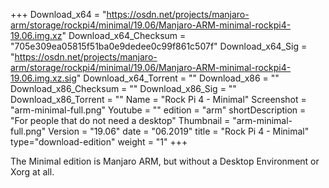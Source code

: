 +++
Download_x64 = "https://osdn.net/projects/manjaro-arm/storage/rockpi4/minimal/19.06/Manjaro-ARM-minimal-rockpi4-19.06.img.xz"
Download_x64_Checksum = "705e309ea05815f51ba0e9dedee0c99f861c507f"
Download_x64_Sig = "https://osdn.net/projects/manjaro-arm/storage/rockpi4/minimal/19.06/Manjaro-ARM-minimal-rockpi4-19.06.img.xz.sig"
Download_x64_Torrent = ""
Download_x86 = ""
Download_x86_Checksum = ""
Download_x86_Sig = ""
Download_x86_Torrent = ""
Name = "Rock Pi 4 - Minimal"
Screenshot = "arm-minimal-full.png"
Youtube = ""
edition = "arm"
shortDescription = "For people that do not need a desktop"
Thumbnail = "arm-minimal-full.png"
Version = "19.06"
date = "06.2019"
title = "Rock Pi 4 - Minimal"
type="download-edition"
weight = "1"
+++

The Minimal edition is Manjaro ARM, but without a Desktop Environment or Xorg at all.

